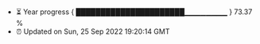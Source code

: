 - ⏳ Year progress { ██████████████████████▁▁▁▁▁▁▁▁ } 73.37 %
- ⏰ Updated on Sun, 25 Sep 2022 19:20:14 GMT

